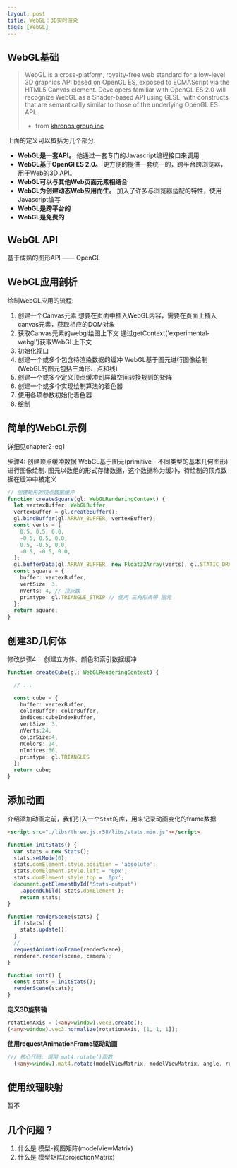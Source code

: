 ```yaml
---
layout: post
title: WebGL：3D实时渲染
tags: [WebGL]
---
```


## WebGL基础

> WebGL is a cross-platform, royalty-free web standard for a low-level 3D graphics API based on OpenGL ES, exposed to ECMAScript via the HTML5 Canvas element. Developers familiar with OpenGL ES 2.0 will recognize WebGL as a Shader-based API using GLSL, with constructs that are semantically similar to those of the underlying OpenGL ES API.
> - from [khronos group inc](https://www.khronos.org/webgl/)

上面的定义可以概括为几个部分:
- **WebGL是一套API。** 他通过一套专门的Javascript编程接口来调用
- **WebGL基于OpenGl ES 2.0。** 更方便的提供一套统一的，跨平台跨浏览器，用于Web的3D API。
- **WebGL可以与其他Web页面元素相结合**
- **WebGL为创建动态Web应用而生。** 加入了许多与浏览器适配的特性，使用Javascript编写 
- **WebGL是跨平台的**
- **WebGL是免费的**

## WebGL API

基于成熟的图形API —— OpenGL

## WebGL应用剖析

绘制WebGL应用的流程:
1. 创建一个Canvas元素
  想要在页面中插入WebGL内容，需要在页面上插入canvas元素，获取相应的DOM对象
2. 获取Canvas元素的webgl绘图上下文
  通过getContext('experimental-webgl')获取WebGL上下文
3. 初始化视口
4. 创建一个或多个包含待渲染数据的缓冲
  WebGL基于图元进行图像绘制(WebGL的图元包括三角形、点和线)
5. 创建一个或多个定义顶点缓冲到屏幕空间转换规则的矩阵
6. 创建一个或多个实现绘制算法的着色器
7. 使用各项参数初始化着色器
8. 绘制

## 简单的WebGL示例
详细见chapter2-eg1

步骤4: 创建顶点缓冲数据
WebGL基于图元(primitive - 不同类型的基本几何图形)进行图像绘制.
图元以数组的形式存储数据，这个数据称为缓冲，待绘制的顶点数据在缓冲中被定义
```ts
// 创建矩形的顶点数据缓冲
function createSquare(gl: WebGLRenderingContext) {
  let vertexBuffer: WebGLBuffer;
  vertexBuffer = gl.createBuffer();
  gl.bindBuffer(gl.ARRAY_BUFFER, vertexBuffer);
  const verts = [
    0.5, 0.5, 0.0,
    -0.5, 0.5, 0.0,
    0.5, -0.5, 0.0,
    -0.5, -0.5, 0.0,
  ];
  gl.bufferData(gl.ARRAY_BUFFER, new Float32Array(verts), gl.STATIC_DRAW);
  const square = {
    buffer: vertexBuffer,
    vertSize: 3,
    nVerts: 4, // 顶点数
    primtype: gl.TRIANGLE_STRIP // 使用 三角形条带 图元
  };
  return square;
}
```
## 创建3D几何体

修改步骤4： 创建立方体、颜色和索引数据缓冲
```ts
function createCube(gl: WebGLRenderingContext) {

  // ...

  const cube = {
    buffer: vertexBuffer, 
    colorBuffer: colorBuffer, 
    indices:cubeIndexBuffer,
    vertSize: 3,
    nVerts:24,
    colorSize:4,
    nColors: 24,
    nIndices:36,
    primtype: gl.TRIANGLES
  };
  return cube;
}
```

## 添加动画

介绍添加动画之前，我们引入一个`Stat`的库，用来记录动画变化的frame数据
```html
<script src="./libs/three.js.r58/libs/stats.min.js"></script>
```

```ts
function initStats() {
  var stats = new Stats();
  stats.setMode(0);
  stats.domElement.style.position = 'absolute';
  stats.domElement.style.left = '0px';
  stats.domElement.style.top = '0px';
  document.getElementById("Stats-output")
    .appendChild( stats.domElement );
    return stats;
}

function renderScene(stats) {
  if (stats) {
    stats.update();
  }
  // ...
  requestAnimationFrame(renderScene);
  renderer.render(scene, camera);
}

function init() {
  const stats = initStats();
  renderScene(stats);
}
```


**定义3D旋转轴**
```ts
rotationAxis = (<any>window).vec3.create();
(<any>window).vec3.normalize(rotationAxis, [1, 1, 1]);
```
**使用requestAnimationFrame驱动动画**

```ts
/// 核心代码: 调用 mat4.rotate()函数
  (<any>window).mat4.rotate(modelViewMatrix, modelViewMatrix, angle, rotationAxis);
```

## 使用纹理映射

暂不

## 几个问题？

1. 什么是 模型-视图矩阵(modelViewMatrix)
2. 什么是 模型矩阵(projectionMatrix)
